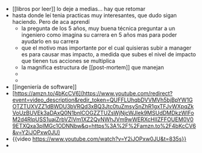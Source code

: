 - [[libros por leer]] lo deje a medias... hay que retomar
- hasta donde leí tenia practicas muy interesantes, que dudo sigan haciendo. Pero de aca aprendí
	- la pregunta de los 5 años, muy buena técnica preguntar a un ingeniero como imagina su carrera en 5 años mas para poder ayudarlo en su carrera
	- que el motivo mas importante por el cual quisieras subir a manager es para causar mas impacto, a medida que subes el nivel de impacto que tienen tus acciones se multiplica
	- la magnifica estructura de [[post-mortem]] que manejan
	-
	-
- [[ingeniería de software]]
- [https://amzn.to/4bKcCV6](https://www.youtube.com/redirect?event=video_description&redir_token=QUFFLUhqbDVVMVh5bjBpYW1GOTZTUXVZZ1dBWDU3bVRQd3xBQ3Jtc0tuZmsySnZhR1gxTFJvWXpqZkVoUzBUVEk3aDAxQ0N1bnlCOGZZTUZsWjNjcWJIek9MSUdDMDkzWlFoM2d4RlpUSS1uajZrbVZlVm1XZ2QyNWhJVm9wWERXcHlIZFFOUEM0V09ETXQxa3pIMGc1ODNNbw&q=https%3A%2F%2Famzn.to%2F4bKcCV6&v=Y2iJOPxw0JU)
- {{video https://www.youtube.com/watch?v=Y2iJOPxw0JU&t=835s}}
-